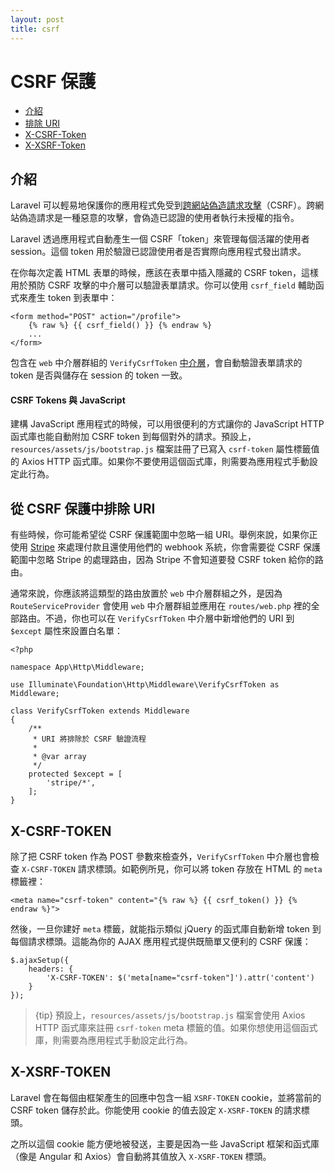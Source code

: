 ```yaml
---
layout: post
title: csrf
---
```

# CSRF 保護

- [介紹](#csrf-introduction)
- [排除 URI](#csrf-excluding-uris)
- [X-CSRF-Token](#csrf-x-csrf-token)
- [X-XSRF-Token](#csrf-x-xsrf-token)

<a name="csrf-introduction"></a>
## 介紹

Laravel 可以輕易地保護你的應用程式免受到[跨網站偽造請求攻擊](https://en.wikipedia.org/wiki/Cross-site_request_forgery)（CSRF）。跨網站偽造請求是一種惡意的攻擊，會偽造已認證的使用者執行未授權的指令。

Laravel 透過應用程式自動產生一個 CSRF「token」來管理每個活躍的使用者 session。這個 token 用於驗證已認證使用者是否實際向應用程式發出請求。

在你每次定義 HTML 表單的時候，應該在表單中插入隱藏的 CSRF token，這樣用於預防 CSRF 攻擊的中介層可以驗證表單請求。你可以使用 `csrf_field` 輔助函式來產生 token 到表單中：

    <form method="POST" action="/profile">
        {% raw %} {{ csrf_field() }} {% endraw %}
        ...
    </form>

包含在 `web` 中介層群組的 `VerifyCsrfToken` [中介層](/laravel_tw/docs/5.5/middleware)，會自動驗證表單請求的 token 是否與儲存在 session 的 token 一致。

#### CSRF Tokens 與 JavaScript

建構 JavaScript 應用程式的時候，可以用很便利的方式讓你的 JavaScript HTTP 函式庫也能自動附加 CSRF token 到每個對外的請求。預設上，`resources/assets/js/bootstrap.js` 檔案註冊了已寫入 `csrf-token` 屬性標籤值的 Axios HTTP 函式庫。如果你不要使用這個函式庫，則需要為應用程式手動設定此行為。

<a name="csrf-excluding-uris"></a>
## 從 CSRF 保護中排除 URI

有些時候，你可能希望從 CSRF 保護範圍中忽略一組 URI。舉例來說，如果你正使用 [Stripe](https://stripe.com) 來處理付款且還使用他們的 webhook 系統，你會需要從 CSRF 保護範圍中忽略 Stripe 的處理路由，因為 Stripe 不會知道要發 CSRF token 給你的路由。

通常來說，你應該將這類型的路由放置於 `web` 中介層群組之外，是因為 `RouteServiceProvider` 會使用 `web` 中介層群組並應用在 `routes/web.php` 裡的全部路由。不過，你也可以在 `VerifyCsrfToken` 中介層中新增他們的 URI 到 `$except` 屬性來設置白名單：

    <?php

    namespace App\Http\Middleware;

    use Illuminate\Foundation\Http\Middleware\VerifyCsrfToken as Middleware;

    class VerifyCsrfToken extends Middleware
    {
        /**
         * URI 將排除於 CSRF 驗證流程
         *
         * @var array
         */
        protected $except = [
            'stripe/*',
        ];
    }

<a name="csrf-x-csrf-token"></a>
## X-CSRF-TOKEN

除了把 CSRF token 作為 POST 參數來檢查外，`VerifyCsrfToken` 中介層也會檢查 `X-CSRF-TOKEN` 請求標頭。如範例所見，你可以將 token 存放在 HTML 的 `meta` 標籤裡：

    <meta name="csrf-token" content="{% raw %} {{ csrf_token() }} {% endraw %}">

然後，一旦你建好 `meta` 標籤，就能指示類似 jQuery 的函式庫自動新增 token 到每個請求標頭。這能為你的 AJAX 應用程式提供既簡單又便利的 CSRF 保護：

    $.ajaxSetup({
        headers: {
            'X-CSRF-TOKEN': $('meta[name="csrf-token"]').attr('content')
        }
    });

> {tip} 預設上，`resources/assets/js/bootstrap.js` 檔案會使用 Axios HTTP 函式庫來註冊 `csrf-token` meta 標籤的值。如果你想使用這個函式庫，則需要為應用程式手動設定此行為。

<a name="csrf-x-xsrf-token"></a>
## X-XSRF-TOKEN

Laravel 會在每個由框架產生的回應中包含一組 `XSRF-TOKEN` cookie，並將當前的 CSRF token 儲存於此。你能使用 cookie 的值去設定 `X-XSRF-TOKEN` 的請求標頭。

之所以這個 cookie 能方便地被發送，主要是因為一些 JavaScript 框架和函式庫（像是 Angular 和 Axios）會自動將其值放入 `X-XSRF-TOKEN` 標頭。
